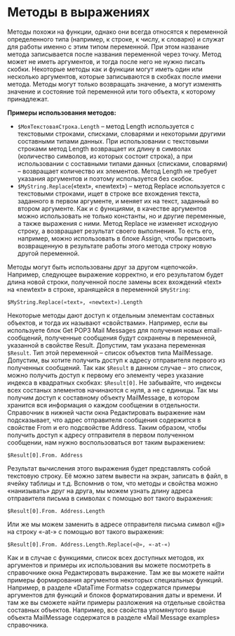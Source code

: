 # Методы в выражениях

Методы похожи на функции, однако они всегда относятся к переменной определенного типа (например, к строке, к числу, к словарю) и служат для работы именно с этим типом переменной. При этом название метода записывается после названия переменной через точку. Метод может не иметь аргументов, и тогда после него не нужно писать скобки. Некоторые методы как и функции могут иметь один или несколько аргументов, которые записываются в скобках после имени метода. Методы могут только возвращать значение, а могут изменять значение и состояние той переменной или того объекта, к которому принадлежат.

**Примеры использования методов:**

* `$МояТекстоваяСтрока.Length` – метод Length используется с текстовыми строками, списками, словарями и некоторыми другими составными типами данных. При использовании с текстовыми строками метод Length возвращает их длину в символах (количество символов, из которых состоит строка), а при использовании с составными типами данных (списками, словарями) – возвращает количество их элементов. Метод Length не требует указания аргументов и поэтому используется без скобок.
* `$MyString.Replace`(«text», «newtext») – метод Replace используется с текстовыми строками, ищет в строке все вхождения текста, заданного в первом аргументе, и меняет их на текст, заданный во втором аргументе. Как и с функциями, в качестве аргументов можно использовать не только константы, но и другие переменные, а также выражения с ними. Метод Replace не изменяет исходную строку, а возвращает результат своего выполнения. То есть его, например, можно использовать в блоке Assign, чтобы присвоить возвращенную в результате работы этого метода строку новую другой переменной.

Методы могут быть использованы друг за другом «цепочкой». Например, следующее выражение корректно, и его результатом будет длина новой строки, полученной после замены всех вхождений «text» на «newtext» в строке, хранящейся в переменной `$MyString`:

`$MyString.Replace(«text», «newtext»).Length`

Некоторые методы дают доступ к отдельным элементам составных объектов, и тогда их называют «свойствами». Например, если вы используете блок Get POP3 Mail Messages для получения новых email-сообщений, полученные сообщения будут сохранены в переменной, указанной в свойстве Result. Допустим, там указана переменная `$Result`. Тип этой переменной – список объектов типа MailMessage. Допустим, вы хотите получить доступ к адресу отправителя первого из полученных сообщений. Так как `$Result` в данном случае – это список, можно получить доступ к первому его элементу через указание индекса в квадратных скобках: `$Result[0]`. Не забывайте, что индексы всех состаных элементов начинаются с нуля, а не с единицы. Так мы получим доступ к составному объекту MailMessage, в котором хранится вся информация о каждом сообщении в отдельности. Справочник в нижней части окна Редактировать выражение нам подсказывает, что адрес отправителя сообщения содержится в свойстве From и его подсвойстве Address. Таким образом, чтобы получить доступ к адресу отправителя в первом полученном сообщении, нам нужно воспользоваться вот таким выражением:

`$Result[0].From. Address`

Результат вычисления этого выражения будет представлять собой текстовую строку. Её можно затем вывести на экран, записать в файл, в ячейку таблицы и т.д. Вспомнив о том, что методы и свойства можно «нанизывать» друг на друга, мы можем узнать длину адреса отправителя письма в символах с помощью вот такого выражения:

`$Result[0].From. Address.Length`

Или же мы можем заменить в адресе отправителя письма символ «@» на строку «-at-» с помощью вот такого выражения:

`$Result[0].From. Address.Length.Replace(«@», «-at-«)`

Как и в случае с функциями, список всех доступных методов, их аргументов и примеры их использования вы можете посмотреть в справочнике окна Редактировать выражение. Там же вы можете найти примеры формирования аргументов некоторых специальных функций. Например, в разделе «DataTime Formats» содержатся примеры аргументов для функций и блоков форматирования даты и времени. И там же вы сможете найти примеры разложения на отдельные свойства составных объектов. Например, все свойства упомянутого выше объекта MailMessage содержатся в разделе «Mail Message examples» справочника.
